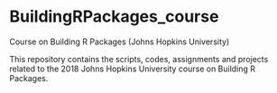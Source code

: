 # BuildingRPackages_course
Course on Building R Packages (Johns Hopkins University)

This repository contains the scripts, codes, assignments and projects related to the 2018 Johns Hopkins University course on Building R Packages.
